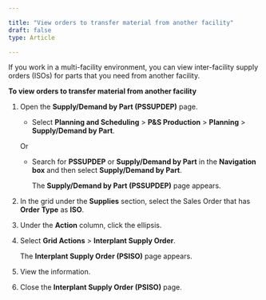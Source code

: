 ```yaml
---

title: "View orders to transfer material from another facility"
draft: false
type: Article

---
```


If you work in a multi-facility environment, you can view inter-facility supply orders (ISOs) for parts that you need from another facility.

**To view orders to transfer material from another facility**

1. Open the **Supply/Demand by Part (PSSUPDEP)** page.

    - Select **Planning and Scheduling** > **P&S Production** > **Planning** > **Supply/Demand by Part**.

    Or

    - Search for **PSSUPDEP** or **Supply/Demand by Part** in the **Navigation box** and then select **Supply/Demand by Part**.

        The **Supply/Demand by Part (PSSUPDEP)**  page appears.

2. In the grid under the **Supplies** section, select the Sales Order that has **Order Type** as **ISO**.

3. Under the **Action** column, click the ellipsis.

4. Select **Grid Actions** > **Interplant Supply Order**.

    The **Interplant Supply Order (PSISO)** page appears.

5. View the information.

6. Close the **Interplant Supply Order (PSISO)** page.

​